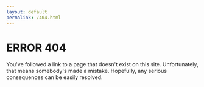 ```yaml
---
layout: default
permalink: /404.html
---
```

# ERROR 404

You've followed a link to a page that doesn't exist on this site. Unfortunately, that means somebody's made a mistake. Hopefully, any serious consequences can be easily resolved.
